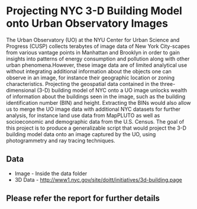 # Projecting NYC 3-D Building Model onto Urban Observatory Images

The Urban Observatory (UO) at the NYU Center for Urban Science and Progress (CUSP) collects terabytes of image data of New York City-scapes from various vantage points in Manhattan and Brooklyn in order to gain insights into patterns of energy consumption and pollution along with other urban phenomena.However, these image data are of limited analytical use without integrating additional information about the objects one can observe in an image, for instance their geographic location or zoning characteristics. Projecting the geospatial data contained in the three-dimensional (3-D) building model of NYC onto a UO image unlocks wealth of information about the buildings seen in the image, such as the building identification number (BIN) and height. Extracting the BINs would also allow us to merge the UO image data with additional NYC datasets for further analysis, for instance land use data from MapPLUTO as well as socioeconomic and demographic data from the U.S. Census.
The goal of this project is to produce a generalizable script that would project the 3-D building model data onto an image captured by the UO, using photogrammetry and ray tracing techniques.

## Data 
* Image - Inside the data folder
* 3D Data - http://www1.nyc.gov/site/doitt/initiatives/3d-building.page

## Please refer the report for further details


